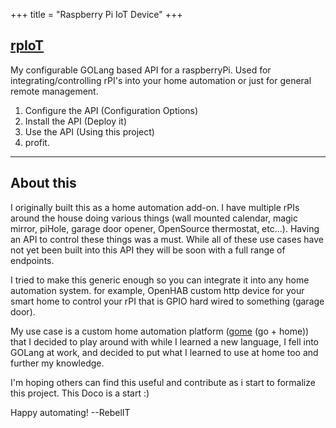+++
title = "Raspberry Pi IoT Device"
+++

## [rpIoT](https://github.com/RebelIT/rpIoT)
My configurable GOLang based API for a raspberryPi. Used for integrating/controlling rPI's into your home automation or just for general remote management.

1. Configure the API (Configuration Options)
2. Install the API (Deploy it)
3. Use the API (Using this project)
4. profit.

---
## About this
I originally built this as a home automation add-on.  I have multiple rPIs around the house
doing various things (wall mounted calendar, magic mirror, piHole, garage door opener, OpenSource thermostat, etc...).  Having an API to control these things was a must.   While all of these use cases
have not yet been built into this API they will be soon with a full range of endpoints.


I tried to make this generic enough so you can integrate it into any home automation
system.  for example, OpenHAB custom http device for your smart home to control your
rPI that is GPIO hard wired to something (garage door).


My use case is a custom home automation platform ([gome](https://github.com/RebelIT/gome) (go + home)) that I decided to play around with while I learned a new language,  I fell into GOLang at work, and decided to put what I learned to use at home too and further my knowledge.


I'm hoping others can find this useful and contribute as i start to formalize this
project.  This Doco is a start :)


Happy automating!
--RebelIT
